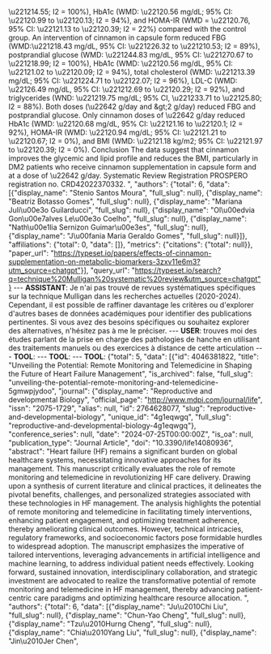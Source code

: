 \u221214.55; I2 = 100%), HbA1c (WMD: \u22120.56 mg/dL; 95% CI: \u22120.99 to \u22120.13; I2 = 94%), and HOMA-IR (WMD = \u22120.76, 95% CI: \u22121.13 to \u22120.39; I2 = 22%) compared with the control group. An intervention of cinnamon in capsule form reduced FBG (WMD:\u221218.43 mg/dL, 95% CI: \u221226.32 to \u221210.53; I2 = 89%), postprandial glucose (WMD: \u221244.83 mg/dL, 95% CI: \u221270.67 to \u221218.99; I2 = 100%), HbA1c (WMD: \u22120.56 mg/dL, 95% CI: \u22121.02 to \u22120.09; I2 = 94%), total cholesterol (WMD: \u221213.39 mg/dL; 95% CI: \u221224.71 to \u22122.07; I2 = 96%), LDL-C (WMD: \u22126.49 mg/dL, 95% CI: \u221212.69 to \u22120.29; I2 = 92%), and triglycerides (WND: \u221219.75 mg/dL; 95% CI, \u221233.71 to \u22125.80; I2 = 88%). Both doses (\u22642 g/day and &amp;gt;2 g/day) reduced FBG and postprandial glucose. Only cinnamon doses of \u22642 g/day reduced HbA1c (WMD: \u22120.68 mg/dL, 95% CI: \u22121.16 to \u22120.1; I2 = 92%), HOMA-IR (WMD: \u22120.94 mg/dL; 95% CI: \u22121.21 to \u22120.67; I2 = 0%), and BMI (WMD: \u22121.18 kg/m2; 95% CI: \u22121.97 to \u22120.39; I2 = 0%). Conclusion The data suggest that cinnamon improves the glycemic and lipid profile and reduces the BMI, particularly in DM2 patients who receive cinnamon supplementation in capsule form and at a dose of \u22642 g/day. Systematic Review Registration PROSPERO registration no. CRD42022370332. ", "authors": {"total": 6, "data": [{"display_name": "Stenio Santos Moura", "full_slug": null}, {"display_name": "Beatriz Botasso Gomes", "full_slug": null}, {"display_name": "Mariana Juli\u00e3o Guilarducci", "full_slug": null}, {"display_name": "Ol\u00edvia Gon\u00e7alves Le\u00e3o Coelho", "full_slug": null}, {"display_name": "Nath\u00e1lia Sernizon Guimar\u00e3es", "full_slug": null}, {"display_name": "J\u00fania Maria Geraldo Gomes", "full_slug": null}]}, "affiliations": {"total": 0, "data": []}, "metrics": {"citations": {"total": null}}, "paper_url": "https://typeset.io/papers/effects-of-cinnamon-supplementation-on-metabolic-biomarkers-3zxv11e6m3?utm_source=chatgpt"}], "query_url": "https://typeset.io/search?q=technique%20Mulligan%20systematic%20review&utm_source=chatgpt"} --- **ASSISTANT**: Je n'ai pas trouvé de revues systématiques spécifiques sur la technique Mulligan dans les recherches actuelles (2020-2024). Cependant, il est possible de raffiner davantage les critères ou d'explorer d'autres bases de données académiques pour identifier des publications pertinentes. Si vous avez des besoins spécifiques ou souhaitez explorer des alternatives, n'hésitez pas à me le préciser. --- **USER**: trouves moi des études parlant de la prise en charge des pathologies de hanche en utilisant des traitements manuels ou des exercices à distance de cette articulation --- **TOOL**: --- **TOOL**: --- **TOOL**: {"total": 5, "data": [{"id": 4046381822, "title": "Unveiling the Potential: Remote Monitoring and Telemedicine in Shaping the Future of Heart Failure Management", "is_archived": false, "full_slug": "unveiling-the-potential-remote-monitoring-and-telemedicine-5gmwpjydoo", "journal": {"display_name": "Reproductive and developmental Biology", "official_page": "http://www.mdpi.com/journal/life", "issn": "2075-1729", "alias": null, "id": 2764628077, "slug": "reproductive-and-developmental-biology", "unique_id": "4g1eqwgq", "full_slug": "reproductive-and-developmental-biology-4g1eqwgq"}, "conference_series": null, "date": "2024-07-25T00:00:00Z", "is_oa": null, "publication_type": "Journal Article", "doi": "10.3390/life14080936", "abstract": "Heart failure (HF) remains a significant burden on global healthcare systems, necessitating innovative approaches for its management. This manuscript critically evaluates the role of remote monitoring and telemedicine in revolutionizing HF care delivery. Drawing upon a synthesis of current literature and clinical practices, it delineates the pivotal benefits, challenges, and personalized strategies associated with these technologies in HF management. The analysis highlights the potential of remote monitoring and telemedicine in facilitating timely interventions, enhancing patient engagement, and optimizing treatment adherence, thereby ameliorating clinical outcomes. However, technical intricacies, regulatory frameworks, and socioeconomic factors pose formidable hurdles to widespread adoption. The manuscript emphasizes the imperative of tailored interventions, leveraging advancements in artificial intelligence and machine learning, to address individual patient needs effectively. Looking forward, sustained innovation, interdisciplinary collaboration, and strategic investment are advocated to realize the transformative potential of remote monitoring and telemedicine in HF management, thereby advancing patient-centric care paradigms and optimizing healthcare resource allocation. ", "authors": {"total": 6, "data": [{"display_name": "Ju\u2010Chi Liu", "full_slug": null}, {"display_name": "Chun-Yao Cheng", "full_slug": null}, {"display_name": "Tzu\u2010Hurng Cheng", "full_slug": null}, {"display_name": "Chia\u2010Yang Liu", "full_slug": null}, {"display_name": "Jin\u2010Jer Chen",